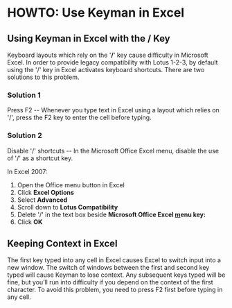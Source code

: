 # HOWTO: Use Keyman in Excel

<h2>Using Keyman in Excel with the <b>/</b> Key</h2>
<p>Keyboard layouts which rely on the '<b>/</b>' key cause difficulty in Microsoft Excel. In order to provide legacy compatibility with Lotus 1-2-3, by default using the '/' key in Excel activates keyboard shortcuts. There are two solutions to this problem.</p>

<h3>Solution 1</h3>
<p>Press F2 -- Whenever you type text in Excel using a layout which relies on '/', press the F2 key to enter the cell before typing.</p>

<h3>Solution 2</h3>
<p> Disable '/' shortcuts -- In the Microsoft Office Excel menu, disable the use of '/' as a shortcut key.</p>
<p>In Excel 2007:</p> 
 <ol>
  <li>Open the Office menu button in Excel</li>
  <li>Click <b>Excel Options</b></li>
  <li>Select <b>Advanced</b></li>
  <li>Scroll down to <b>Lotus Compatibility</b></li>
  <li>Delete '/' in the text box beside <b>Microsoft Office Excel <u>m</u>enu key:</b></li>
  <li>Click <b>OK</b></li>
 </ol>

<h2>Keeping Context in Excel</h2>
<p>The first key typed into any cell in Excel causes Excel to switch input into a new window. The switch of windows between the first and second key typed will cause Keyman to lose context. Any subsequent keys typed will be fine, but you’ll run into difficulty if you depend on the context of the first character. To avoid this problem, you need to press F2 first before typing in any cell.</p>
